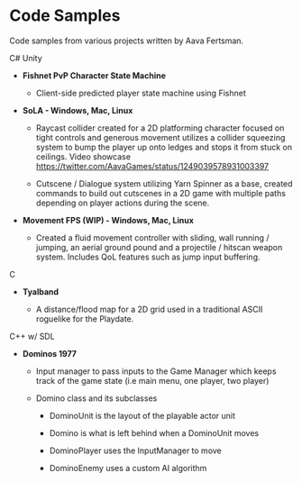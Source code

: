 # Code Samples
Code samples from various projects written by Aava Fertsman.

C# Unity

- <b>Fishnet PvP Character State Machine</b>

    - Client-side predicted player state machine using Fishnet

- <b>SoLA - Windows, Mac, Linux</b>

    - Raycast collider created for a 2D platforming character focused on tight controls and generous movement utilizes a collider squeezing system to bump the player up onto ledges and stops it from stuck on ceilings. Video showcase https://twitter.com/AavaGames/status/1249039578931003397

    - Cutscene / Dialogue system utilizing Yarn Spinner as a base, created commands to build out cutscenes in a 2D game with multiple paths depending on player actions during the scene.

- <b>Movement FPS (WIP) - Windows, Mac, Linux</b>

    - Created a fluid movement controller with sliding, wall running / jumping, an aerial ground pound and a projectile / hitscan weapon system. Includes QoL features such as jump input buffering.

C 

- <b>Tyalband</b>

    - A distance/flood map for a 2D grid used in a traditional ASCII roguelike for the Playdate.

    
C++ w/ SDL

- <b>Dominos 1977</b>

    - Input manager to pass inputs to the Game Manager which keeps track of the game state (i.e main menu, one player, two player)
    
    - Domino class and its subclasses
    
        - DominoUnit is the layout of the playable actor unit

        - Domino is what is left behind when a DominoUnit moves

        - DominoPlayer uses the InputManager to move

        - DominoEnemy uses a custom AI algorithm
